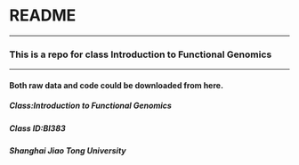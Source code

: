 # README
---
### This is a repo for class Introduction to Functional Genomics
---
#### Both raw data and code could be downloaded from here.


##### Class:Introduction to Functional Genomics
##### Class ID:BI383
##### Shanghai Jiao Tong University